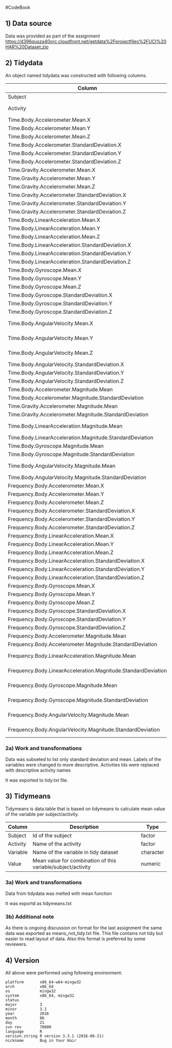 #CodeBook

## 1) Data source

Data was provided as part of the assignment
https://d396qusza40orc.cloudfront.net/getdata%2Fprojectfiles%2FUCI%20HAR%20Dataset.zip



## 2) Tidydata

An object named tidydata was constructed with following columns. 

| Column | Original Variable |
|------------------------|-------------------------------------------------------------|
|Subject | Subject |
|Activity | Activity name (factored from activity_labels.txt) |
|Time.Body.Accelerometer.Mean.X | tBodyAcc-mean()-X |
|Time.Body.Accelerometer.Mean.Y | tBodyAcc-mean()-Y |
|Time.Body.Accelerometer.Mean.Z | tBodyAcc-mean()-Z |
|Time.Body.Accelerometer.StandardDeviation.X | tBodyAcc-std()-X |
|Time.Body.Accelerometer.StandardDeviation.Y | tBodyAcc-std()-Y |
|Time.Body.Accelerometer.StandardDeviation.Z | tBodyAcc-std()-Z |
|Time.Gravity.Accelerometer.Mean.X | tGravityAcc-mean()-X |
|Time.Gravity.Accelerometer.Mean.Y | tGravityAcc-mean()-Y |
|Time.Gravity.Accelerometer.Mean.Z | tGravityAcc-mean()-Z |
|Time.Gravity.Accelerometer.StandardDeviation.X | tGravityAcc-std()-X |
|Time.Gravity.Accelerometer.StandardDeviation.Y | tGravityAcc-std()-Y |
|Time.Gravity.Accelerometer.StandardDeviation.Z | tGravityAcc-std()-Z |
|Time.Body.LinearAcceleration.Mean.X | tBodyAccJerk-mean()-X |
|Time.Body.LinearAcceleration.Mean.Y | tBodyAccJerk-mean()-Y |
|Time.Body.LinearAcceleration.Mean.Z | tBodyAccJerk-mean()-Z |
|Time.Body.LinearAcceleration.StandardDeviation.X | tBodyAccJerk-std()-X |
|Time.Body.LinearAcceleration.StandardDeviation.Y | tBodyAccJerk-std()-Y |
|Time.Body.LinearAcceleration.StandardDeviation.Z | tBodyAccJerk-std()-Z |
|Time.Body.Gyroscope.Mean.X | tBodyGyro-mean()-X |
|Time.Body.Gyroscope.Mean.Y | tBodyGyro-mean()-Y |
|Time.Body.Gyroscope.Mean.Z | tBodyGyro-mean()-Z |
|Time.Body.Gyroscope.StandardDeviation.X | tBodyGyro-std()-X |
|Time.Body.Gyroscope.StandardDeviation.Y | tBodyGyro-std()-Y |
|Time.Body.Gyroscope.StandardDeviation.Z | tBodyGyro-std()-Z |
|Time.Body.AngularVelocity.Mean.X | tBodyGyroJerk-mean()-X |
|Time.Body.AngularVelocity.Mean.Y | tBodyGyroJerk-mean()-Y |
|Time.Body.AngularVelocity.Mean.Z | tBodyGyroJerk-mean()-Z |
|Time.Body.AngularVelocity.StandardDeviation.X | tBodyGyroJerk-std()-X |
|Time.Body.AngularVelocity.StandardDeviation.Y | tBodyGyroJerk-std()-Y |
|Time.Body.AngularVelocity.StandardDeviation.Z | tBodyGyroJerk-std()-Z |
|Time.Body.Accelerometer.Magnitude.Mean | tBodyAccMag-mean() |
|Time.Body.Accelerometer.Magnitude.StandardDeviation | tBodyAccMag-std() |
|Time.Gravity.Accelerometer.Magnitude.Mean | tGravityAccMag-mean() |
|Time.Gravity.Accelerometer.Magnitude.StandardDeviation | tGravityAccMag-std() |
|Time.Body.LinearAcceleration.Magnitude.Mean | tBodyAccJerkMag-mean() |
|Time.Body.LinearAcceleration.Magnitude.StandardDeviation | tBodyAccJerkMag-std() |
|Time.Body.Gyroscope.Magnitude.Mean | tBodyGyroMag-mean() |
|Time.Body.Gyroscope.Magnitude.StandardDeviation | tBodyGyroMag-std() |
|Time.Body.AngularVelocity.Magnitude.Mean | tBodyGyroJerkMag-mean() |
|Time.Body.AngularVelocity.Magnitude.StandardDeviation | tBodyGyroJerkMag-std() |
|Frequency.Body.Accelerometer.Mean.X | fBodyAcc-mean()-X |
|Frequency.Body.Accelerometer.Mean.Y | fBodyAcc-mean()-Y |
|Frequency.Body.Accelerometer.Mean.Z | fBodyAcc-mean()-Z |
|Frequency.Body.Accelerometer.StandardDeviation.X | fBodyAcc-std()-X |
|Frequency.Body.Accelerometer.StandardDeviation.Y | fBodyAcc-std()-Y |
|Frequency.Body.Accelerometer.StandardDeviation.Z | fBodyAcc-std()-Z |
|Frequency.Body.LinearAcceleration.Mean.X | fBodyAccJerk-mean()-X |
|Frequency.Body.LinearAcceleration.Mean.Y | fBodyAccJerk-mean()-Y |
|Frequency.Body.LinearAcceleration.Mean.Z | fBodyAccJerk-mean()-Z |
|Frequency.Body.LinearAcceleration.StandardDeviation.X | fBodyAccJerk-std()-X |
|Frequency.Body.LinearAcceleration.StandardDeviation.Y | fBodyAccJerk-std()-Y |
|Frequency.Body.LinearAcceleration.StandardDeviation.Z | fBodyAccJerk-std()-Z |
|Frequency.Body.Gyroscope.Mean.X | fBodyGyro-mean()-X |
|Frequency.Body.Gyroscope.Mean.Y | fBodyGyro-mean()-Y |
|Frequency.Body.Gyroscope.Mean.Z | fBodyGyro-mean()-Z |
|Frequency.Body.Gyroscope.StandardDeviation.X | fBodyGyro-std()-X |
|Frequency.Body.Gyroscope.StandardDeviation.Y | fBodyGyro-std()-Y |
|Frequency.Body.Gyroscope.StandardDeviation.Z | fBodyGyro-std()-Z |
|Frequency.Body.Accelerometer.Magnitude.Mean | fBodyAccMag-mean() |
|Frequency.Body.Accelerometer.Magnitude.StandardDeviation | fBodyAccMag-std() |
|Frequency.Body.LinearAcceleration.Magnitude.Mean | fBodyBodyAccJerkMag-mean() |
|Frequency.Body.LinearAcceleration.Magnitude.StandardDeviation | fBodyBodyAccJerkMag-std() |
|Frequency.Body.Gyroscope.Magnitude.Mean | fBodyBodyGyroMag-mean() |
|Frequency.Body.Gyroscope.Magnitude.StandardDeviation | fBodyBodyGyroMag-std() |
|Frequency.Body.AngularVelocity.Magnitude.Mean | fBodyBodyGyroJerkMag-mean() |
|Frequency.Body.AngularVelocity.Magnitude.StandardDeviation | fBodyBodyGyroJerkMag-std() |

### 2a) Work and transformations

Data was subseted to list only standard deviation and mean.
Labels of the variables were changed to more descriptive.
Activities Ids were replaced with descriptive activity names

It was exported to tidy.txt file.



## 3) Tidymeans

Tidymeans is data.table that is based on tidymeans to calculate mean value of the variable per subject/activity.

| Column | Description | Type |
|------------------------|---------------|----------------------------------------------|
|Subject |  Id of the subject | factor |
|Activity | Name of the activity | factor |
|Variable | Name of the variable in tidy dataset | character |
|Value | Mean value for combination of this variable/subject/activity | numeric |

### 3a) Work and transformations
Data from tidydata was melted with mean function

It was exportd as tidymeans.txt

### 3b) Additional note
As there is ongoing discussion on format for the last assignment the same data was exported as means_not_tidy.txt file. 
This file contains not tidy but easier to read layout of data. Also this format is preferred by some reviewers.



## 4) Version

All above were performed using following environment:

```
platform       x86_64-w64-mingw32          
arch           x86_64                      
os             mingw32                     
system         x86_64, mingw32             
status                                     
major          3                           
minor          3.1                         
year           2016                        
month          06                          
day            21                          
svn rev        70800                       
language       R                           
version.string R version 3.3.1 (2016-06-21)
nickname       Bug in Your Hair            
```
